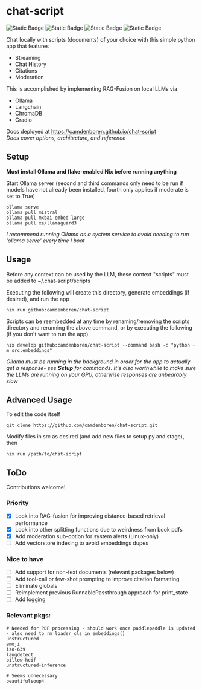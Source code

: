 # chat-script
![Static Badge](https://img.shields.io/badge/Version-1.0-blue)
![Static Badge](https://img.shields.io/badge/Platforms-Linux,_macOS-green)
![Static Badge](https://img.shields.io/badge/Coverage-84%25-green)
![Static Badge](https://img.shields.io/badge/Powered_by_Nix-grey?logo=nixOS&logoColor=white)

Chat locally with scripts (documents) of your choice with this simple python app that features
- Streaming
- Chat History
- Citations
- Moderation

This is accomplished by implementing RAG-Fusion on local LLMs via
- Ollama
- Langchain
- ChromaDB
- Gradio

Docs deployed at https://camdenboren.github.io/chat-script<br>
<i>Docs cover options, architecture, and reference</i>

## Setup
<b>Must install Ollama and flake-enabled Nix before running anything</b>

Start Ollama server (second and third commands only need to be run if models have not already been installed, fourth only applies if moderate is set to True)

    ollama serve
    ollama pull mistral
    ollama pull mxbai-embed-large
    ollama pull xe/llamaguard3

<i>I recommend running Ollama as a system service to avoid needing to run 'ollama serve' every time I boot</i>

## Usage
Before any context can be used by the LLM, these context "scripts" must be added to ~/.chat-script/scripts

Executing the following will create this directory, generate embeddings (if desired), and run the app

    nix run github:camdenboren/chat-script

Scripts can be reembedded at any time by renaming/removing the scripts directory and rerunning the above command, or by executing the following (if you don't want to run the app)

    nix develop github:camdenboren/chat-script --command bash -c "python -m src.embeddings"

<i>Ollama must be running in the background in order for the app to actually get a response- see <b>Setup</b> for commands. It's also worthwhile to make sure the LLMs are running on your GPU, otherwise responses are unbearably slow</i>

## Advanced Usage
To edit the code itself

    git clone https://github.com/camdenboren/chat-script.git

Modify files in src as desired (and add new files to setup.py and stage), then

    nix run /path/to/chat-script

## ToDo
Contributions welcome!

### Priority
- [x] Look into RAG-fusion for improving distance-based retrieval performance
- [x] Look into other splitting functions due to weirdness from book pdfs
- [x] Add moderation sub-option for system alerts (Linux-only)
- [ ] Add vectorstore indexing to avoid embeddings dupes

### Nice to have
- [ ] Add support for non-text documents (relevant packages below)
- [ ] Add tool-call or few-shot prompting to improve citation formatting
- [ ] Eliminate globals
- [ ] Reimplement previous RunnablePassthrough approach for print_state
- [ ] Add logging

### Relevant pkgs:

    # Needed for PDF processing - should work once paddlepaddle is updated - also need to rm loader_cls in embeddings()
    unstructured
    emoji
    iso-639
    langdetect
    pillow-heif
    unstructured-inference

    # Seems unnecessary
    beautifulsoup4
</details>